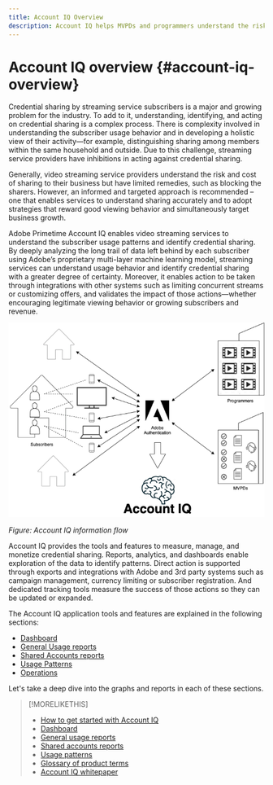 ```yaml
---
title: Account IQ Overview
description: Account IQ helps MVPDs and programmers understand the risks to their revenue and business operations, and determine the most effective actions to take to mitigate the impacts of credential fraud. 
---
```


# Account IQ overview {#account-iq-overview}

Credential sharing by streaming service subscribers is a major and growing problem for the industry. To add to it, understanding, identifying, and acting on credential sharing is a complex process. There is complexity involved in understanding the subscriber usage behavior and in developing a holistic view of their activity—for example, distinguishing sharing among members within the same household and outside. Due to this challenge, streaming service providers have inhibitions in acting against credential sharing.

Generally, video streaming service providers understand the risk and cost of sharing to their business but have limited remedies, such as blocking the sharers. However, an informed and targeted approach is recommended – one that enables services to understand sharing accurately and to adopt strategies that reward good viewing behavior and simultaneously target business growth.

Adobe Primetime Account IQ enables video streaming services to understand the subscriber usage patterns and identify credential sharing. By deeply analyzing the long trail of data left behind by each subscriber using Adobe’s proprietary multi-layer machine learning model, streaming services can understand usage behavior and identify credential sharing with a greater degree of certainty. Moreover, it enables action to be taken through integrations with other systems such as limiting concurrent streams or customizing offers, and validates the impact of those actions—whether encouraging legitimate viewing behavior or growing subscribers and revenue.

![Account IQ flow diagram](assets/aiq-intro.png)

*Figure: Account IQ information flow*

Account IQ provides the tools and features to measure, manage, and monetize credential sharing. Reports, analytics, and dashboards enable exploration of the data to identify patterns. Direct action is supported through exports and integrations with Adobe and 3rd party systems such as campaign management, currency limiting or subscriber registration. And dedicated tracking tools measure the success of those actions so they can be updated or expanded.

The Account IQ application tools and features are explained in the following sections:

* [Dashboard](/help/AccountIQ/dashboard.md)
* [General Usage reports](/help/AccountIQ/general-usage-reports.md)
* [Shared Accounts reports](/help/AccountIQ/shared-acc-reports.md)
* [Usage Patterns](/help/AccountIQ/usage-patterns.md)
* [Operations](/help/AccountIQ/operations.md)

Let's take a deep dive into the graphs and reports in each of these sections.

>[!MORELIKETHIS]
>
>* [How to get started with Account IQ](/help/AccountIQ/get-started.md)
>* [Dashboard](/help/AccountIQ/dashboard.md)
>* [General usage reports](/help/AccountIQ/general-usage-reports.md)
>* [Shared accounts reports](/help/AccountIQ/shared-acc-reports.md)
>* [Usage patterns](/help/AccountIQ/usage-patterns.md)
>* [Glossary of product terms](/help/AccountIQ/product-concepts.md)
>* [Account IQ whitepaper](https://www.adobe.com/content/dam/dx/us/en/products/primetime/resources/primetime-account-iq-whitepaper.pdf)

<!-- Credential sharing is rampant and prevalent among subscribers in the video streaming industry. To add to it, understanding, identifying, and acting on password sharing is a complex process. There is complexity involved in understanding the subscriber usage behavior and developing a holistic view of viewer activity—for example, distinguishing sharing among members within the same household and outside. Due to this challenge, streaming service providers have inhibitions in acting against password sharing.

Generally, video streaming service providers consider password sharing as fatal for business and act strongly against it, by blocking the sharers. However, it is advised to follow a holistic approach that enables them to understand sharing accurately and adopt strategies to reward good viewing behavior and target business growth simultaneously.

![Account IQ flow diagram](assets/aiq-intro.png)

*Figure: Account IQ information flow*

Adobe Primetime Account IQ enables video streaming services understand the subscriber usage patterns and identify password sharing by analyzing usage behavior. Moreover, it validates the impact of applying actions to encourage legitimate viewing behavior while maximizing business ROI, eventually growing subscribers and revenue.

By deeply analyzing the long, winding trail of data left behind by each subscriber using Adobe’s proprietary multi-layer machine learning model, customers can understand usage behavior and identify password sharing with a greater degree of certainty, use the insights to validate the impact of applying actions to encourage legitimate viewing behavior while maximizing business growth, eventually act on password sharing using validated tactics to improve viewer experience, growing subscribers and revenue (for e.g. converting sharers to paid subscribers, managing ad loads based on sharing behavior, rewarding good behavior with better viewer experience).

Account IQ is helps you understand usage patterns and identify password sharing by leveraging the Primetime Authentication  solution that processes a huge volume of TV Everywhere transactions. A proprietary multi-layer machine learning model trained by this real-world TVE data accurately characterizes usage patterns and helps video streaming services understand usage patterns and identify password sharing at an individual account level. Based on Adobe’s customer experience management solutions, Account IQ enables video streaming services to effectively use their audience data to create actionable sharing profiles as well powers integrations with other Adobe Digital Experience and 3rd party solutions—for example, Adobe Primetime Concurrency Monitoring or Adobe Analytics—to enable understanding usage patterns, identify and act upon password sharing.


<!-- The widespread availability of video content and streaming services bring with it problem of account sharing; eventually leading to the loss of revenue by content providers. Account IQ helps TV Everywhere and VOD (video on demand) providers understand the risks to their revenue and business operations, and determine the most effective actions to take to mitigate the impacts of credential fraud. It helps these media companies (MVPDs, Programmers, and VOD providers) manage and uncover the instances of password sharing with a high level of confidence, enabling them deliver better business outcomes and provide better viewing experiences for subscribers.

To help media companies better understand the password sharing within their businesses, Primetime Account IQ determines **Password Sharing Risk Index** that rates every subscriber on their likelihood of sharing account credentials for subscription passwords, from very low to very high. Based on these calculations and the resulting indices, analytics are performed and visuals are generated for better understanding and interpretation of the account sharing behavior. Account IQ is a hosted web application, which you can access using your browser.

Account IQ assigns sharing scores to different subscriber accounts, so that the content providers (media companies, programmers, MVPDs, and VOD providers) can take informed decisions about subscriber accounts and check the illicit sharing.

Passwords are the main methods for viewers to authenticate, and there is a misconception that credential sharing is allowed. This idea makes illicit password sharing a common practice; necessitating the need for media companies to educate their viewers about permissible sharing and prevent illicit sharing.-->
